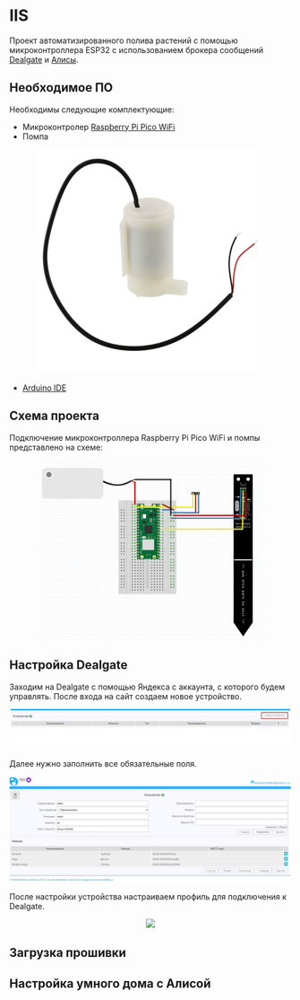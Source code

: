 # IIS
Проект автоматизированного полива растений с помощью микроконтроллера ESP32 с использованием брокера сообщений [Dealgate](https://dealgate.ru/) и [Алисы](https://yandex.ru/alice).

## Необходимое ПО

Необходимы следующие комплектующие:

- Микроконтролер [Raspberry Pi Pico WiFi](https://aliexpress.ru/item/1005002312427284.html?sku_id=12000029980957099&spm=.search_results.0.1ba7654dxgWAPP)
-  Помпа
<p align="center">
 <img width="400px" src="/Image/pompa.jpg" alt="qr"/>
</p>

-  [Arduino IDE](https://www.arduino.cc/en/software)

## Схема проекта

Подключение микроконтроллера Raspberry Pi Pico WiFi и помпы представлено на схеме:

<p align="center">
 <img width="400px" src="/Image/Scheme.png"/>
</p>


## Настройка Dealgate
Заходим на Dealgate с помощью Яндекса с аккаунта, с которого будем управлять.
После входа на сайт создаем новое устройство.

<p align="center">
 <img width="800px" src="/Image/create.jpg"/>
</p>

Далее нужно заполнить все обязательные поля.

<p align="center">
 <img width="600px" src="/Image/settings.jpg"/>
</p>

После настройки устройства настраиваем профиль для подключения к Dealgate. 

<p align="center">
 <img width="600px" src="/Image/profile.jpg"/>
</p>




## Загрузка прошивки

## Настройка умного дома с Алисой


